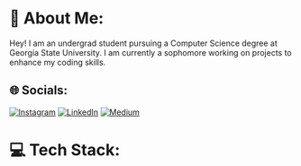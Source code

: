 # 💫 About Me:
Hey! I am an undergrad student pursuing a Computer Science degree at Georgia State University. I am currently a sophomore working on projects to enhance my coding skills.


## 🌐 Socials:
[![Instagram](https://img.shields.io/badge/Instagram-%23E4405F.svg?logo=Instagram&logoColor=white)](https://instagram.com/lasyaj) 
[![LinkedIn](https://img.shields.io/badge/LinkedIn-%230077B5.svg?logo=linkedin&logoColor=white)](https://linkedin.com/in/https://www.linkedin.com/in/abhinavkompella/) [![Medium](https://img.shields.io/badge/Medium-12100E?logo=medium&logoColor=white)](https://medium.com/@abhinavkompella502) 

# 💻 Tech Stack:

